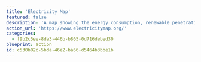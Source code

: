 ```yaml
---
title: 'Electricity Map'
featured: false
description: 'A map showing the energy consumption, renewable penetration and carbon emissions from energy for many countries around the world. If you''re country isn''t covered you can contribute a data source.'
action_url: 'https://www.electricitymap.org/'
categories:
  - f9b2c5ee-8da3-446b-b865-0d716debed30
blueprint: action
id: c530b02c-5bda-46e2-ba66-d5464b3bbe1b
---
```

